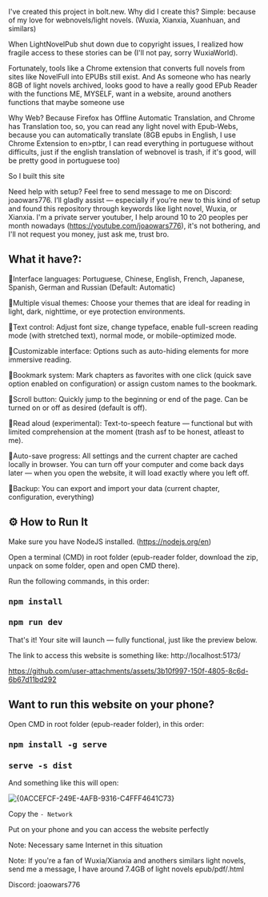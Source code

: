 I've created this project in bolt.new.
Why did I create this? Simple: because of my love for webnovels/light novels. (Wuxia, Xianxia, Xuanhuan, and similars)

When LightNovelPub shut down due to copyright issues, I realized how fragile access to these stories can be (I'll not pay, sorry WuxiaWorld).

Fortunately, tools like a Chrome extension that converts full novels from sites like NovelFull into EPUBs still exist.
And As someone who has nearly 8GB of light novels archived, looks good to have a really good EPub Reader with the functions ME, MYSELF, want in a website, around anothers functions that maybe someone use

Why Web? Because Firefox has Offline Automatic Translation, and Chrome has Translation too, so, you can read any light novel with Epub-Webs, because you can automatically translate (8GB epubs in English, I use Chrome Extension to en>ptbr, I can read everything in portuguese without difficults, just if the english translation of webnovel is trash, if it's good, will be pretty good in portuguese too)

So I built this site

Need help with setup? Feel free to send message to me on Discord: joaowars776. I’ll gladly assist — especially if you’re new to this kind of setup and found this repository through keywords like light novel, Wuxia, or Xianxia. I'm a private server youtuber, I help around 10 to 20 peoples per month nowadays (https://youtube.com/joaowars776), it's not bothering, and I'll not request you money, just ask me, trust bro.

## What it have?:

🔹Interface languages: Portuguese, Chinese, English, French, Japanese, Spanish, German and Russian (Default: Automatic)

🔹Multiple visual themes: Choose your themes that are ideal for reading in light, dark, nighttime, or eye protection environments.

🔹Text control: Adjust font size, change typeface, enable full-screen reading mode (with stretched text), normal mode, or mobile-optimized mode.

🔹Customizable interface: Options such as auto-hiding elements for more immersive reading.

🔹Bookmark system: Mark chapters as favorites with one click (quick save option enabled on configuration) or assign custom names to the bookmark.

🔹Scroll button: Quickly jump to the beginning or end of the page. Can be turned on or off as desired (default is off).

🔹Read aloud (experimental): Text-to-speech feature — functional but with limited comprehension at the moment (trash asf to be honest, atleast to me).

🔹Auto-save progress: All settings and the current chapter are cached locally in browser. You can turn off your computer and come back days later — when you open the website, it will load exactly where you left off.

🔹Backup: You can export and import your data (current chapter, configuration, everything)

## ⚙️ How to Run It

Make sure you have NodeJS installed. (https://nodejs.org/en)

Open a terminal (CMD) in root folder (epub-reader folder, download the zip, unpack on some folder, open and open CMD there).

Run the following commands, in this order:

### <pre>npm install</pre>
### <pre>npm run dev</pre>

That's it! Your site will launch — fully functional, just like the preview below.

The link to access this website is something like: http://localhost:5173/

https://github.com/user-attachments/assets/3b10f997-150f-4805-8c6d-6b67d11bd292

## Want to run this website on your phone?

Open CMD in root folder (epub-reader folder), in this order:

### <pre>npm install -g serve</pre>
### <pre>serve -s dist</pre>

And something like this will open:

![{0ACCEFCF-249E-4AFB-9316-C4FFF4641C73}](https://github.com/user-attachments/assets/81bd814e-d28d-4a44-b7e6-da5eea06914a)

Copy the ```- Network```

Put on your phone and you can access the website perfectly

Note: Necessary same Internet in this situation

Note: If you're a fan of Wuxia/Xianxia and anothers similars light novels, send me a message, I have around 7.4GB of light novels epub/pdf/.html

Discord: joaowars776

